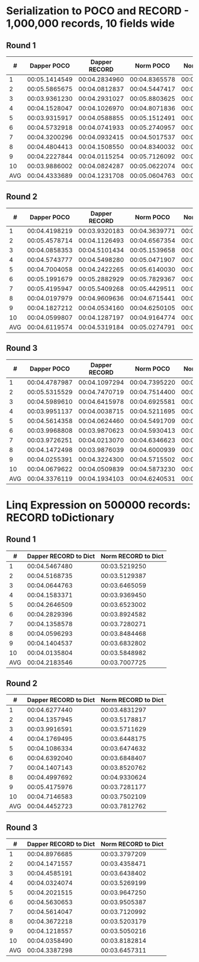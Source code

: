 # Serialization to POCO and RECORD - 1,000,000 records, 10 fields wide

## Round 1 

|#|Dapper POCO|Dapper RECORD|Norm POCO|Norm TUPLES|Norm RECORD|
|-|-----------|-------------|---------|-----------|-----------|
|1|00:05.1414549|00:04.2834960|00:04.8365578|00:03.6584139|00:04.4554887|
|2|00:05.5865675|00:04.0812837|00:04.5447417|00:03.6737297|00:03.8819289|
|3|00:03.9361230|00:04.2931027|00:05.8803625|00:06.0163576|00:04.0807014|
|4|00:04.1528047|00:04.1026970|00:04.8071836|00:04.4890993|00:03.5389838|
|5|00:03.9315917|00:04.0588855|00:05.1512491|00:03.6456092|00:04.2805976|
|6|00:04.5732918|00:04.0741933|00:05.2740957|00:03.8553617|00:03.6997598|
|7|00:04.3200296|00:04.0932415|00:04.5017537|00:03.6737514|00:04.9671915|
|8|00:04.4804413|00:04.1508550|00:04.8340032|00:03.8330618|00:03.5419578|
|9|00:04.2227844|00:04.0115254|00:05.7126092|00:03.8297269|00:03.6259093|
|10|00:03.9886002|00:04.0824287|00:05.0622074|00:03.5850005|00:03.6985121|
|AVG|00:04.4333689|00:04.1231708|00:05.0604763|00:04.0260112|00:03.9771030|


## Round 2

|#|Dapper POCO|Dapper RECORD|Norm POCO|Norm TUPLES|Norm RECORD|
|-|-----------|-------------|---------|-----------|-----------|
|1|00:04.4198219|00:03.9320183|00:04.3639771|00:03.5867489|00:05.0830922|
|2|00:05.4578714|00:04.1126493|00:04.6567354|00:03.7051178|00:03.8901076|
|3|00:04.0858353|00:04.5101434|00:05.1539658|00:03.7442199|00:04.2891383|
|4|00:04.5743777|00:04.5498280|00:05.0471907|00:03.8036928|00:04.0518959|
|5|00:04.7004058|00:04.2422265|00:05.6140030|00:03.6322184|00:03.9261792|
|6|00:05.1991679|00:05.2882929|00:05.7829367|00:04.2948739|00:04.8592731|
|7|00:05.4195947|00:05.5409268|00:05.4429511|00:03.7961635|00:04.7003936|
|8|00:04.0197979|00:04.9609636|00:04.6715441|00:03.6242067|00:03.6625411|
|9|00:04.1827212|00:04.0534160|00:04.6250105|00:03.5812178|00:03.6604931|
|10|00:04.0599807|00:04.1287197|00:04.9164774|00:03.7019593|00:03.6560005|
|AVG|00:04.6119574|00:04.5319184|00:05.0274791|00:03.7470419|00:04.1779114|

## Round 3

|#|Dapper POCO|Dapper RECORD|Norm POCO|Norm TUPLES|Norm RECORD|
|-|-----------|-------------|---------|-----------|-----------|
|1|00:04.4787987|00:04.1097294|00:04.7395220|00:03.6187353|00:04.2423684|
|2|00:05.5315529|00:04.7470719|00:04.7514400|00:03.7520754|00:04.0588441|
|3|00:04.5989610|00:04.6415978|00:04.6925581|00:03.5585721|00:03.6623767|
|4|00:03.9951137|00:04.0038715|00:04.5211695|00:03.6553260|00:03.6619488|
|5|00:04.5614358|00:04.0624460|00:04.5491709|00:03.6195832|00:03.7019561|
|6|00:03.9968808|00:03.9870623|00:04.5930413|00:03.5445205|00:03.7116642|
|7|00:03.9726251|00:04.0213070|00:04.6346623|00:03.6877117|00:03.9765892|
|8|00:04.1472498|00:03.9876039|00:04.6000939|00:03.5992782|00:03.5736563|
|9|00:04.0255391|00:04.3224300|00:04.5715502|00:03.6178030|00:03.6835433|
|10|00:04.0679622|00:04.0509839|00:04.5873230|00:03.9122785|00:03.6932405|
|AVG|00:04.3376119|00:04.1934103|00:04.6240531|00:03.6565883|00:03.7966187|


# Linq Expression on 500000 records: RECORD toDictionary

## Round 1 

|#|Dapper RECORD to Dict|Norm RECORD to Dict|
|-|---------------------|-------------------|
|1|00:04.5467480|00:03.5219250|
|2|00:04.5168735|00:03.5129387|
|3|00:04.0644763|00:03.6465059|
|4|00:04.1583371|00:03.9369450|
|5|00:04.2646509|00:03.6523002|
|6|00:04.2829396|00:03.8924582|
|7|00:04.1358578|00:03.7280271|
|8|00:04.0596293|00:03.8484468|
|9|00:04.1404537|00:03.6832802|
|10|00:04.0135804|00:03.5848982|
|AVG|00:04.2183546|00:03.7007725|

## Round 2

|#|Dapper RECORD to Dict|Norm RECORD to Dict|
|-|---------------------|-------------------|
|1|00:04.6277440|00:03.4831297|
|2|00:04.1357945|00:03.5178817|
|3|00:03.9916591|00:03.5711629|
|4|00:04.1769495|00:03.6448175|
|5|00:04.1086334|00:03.6474632|
|6|00:04.6392040|00:03.6848407|
|7|00:04.1407143|00:03.8520762|
|8|00:04.4997692|00:04.9330624|
|9|00:05.4175976|00:03.7281177|
|10|00:04.7146583|00:03.7502109|
|AVG|00:04.4452723|00:03.7812762|

## Round 3

|#|Dapper RECORD to Dict|Norm RECORD to Dict|
|-|---------------------|-------------------|
|1|00:04.8976685|00:03.3797209|
|2|00:04.1471557|00:03.4358471|
|3|00:04.4585191|00:03.6438402|
|4|00:04.0324074|00:03.5269199|
|5|00:04.2021515|00:03.9647250|
|6|00:04.5630653|00:03.9505387|
|7|00:04.5614047|00:03.7120992|
|8|00:04.3672218|00:03.5203179|
|9|00:04.1218557|00:03.5050216|
|10|00:04.0358490|00:03.8182814|
|AVG|00:04.3387298|00:03.6457311|
